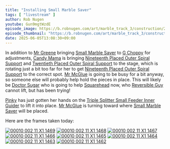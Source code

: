 ```yaml
---
title: "Installing Small Marble Saver"
tags: [ "livestream" ]
author: Rob Nugen
youtube: Gun9mgtWzdE
episode_image: https://b.robnugen.com/art/marble_track_3/construction/2025/2025_jun_05_mr_greene_g_choppy_pinky_mr_mcglue_dr_sugar_reversible_guy_squarehead_candy_mama_1000.jpeg
episode_thumbnail: "https://b.robnugen.com/art/marble_track_3/construction/2025/thumbs/2025_jun_05_mr_greene_g_choppy_pinky_mr_mcglue_dr_sugar_reversible_guy_squarehead_candy_mama.jpeg"
date: 2025-06-05T13:08:30+09:00
---
```


In addition to [Mr Greene](/workers/mr_greene/) bringing [Small Marble Saver](/parts/small-marble-saver/) to [G Choppy](/workers/g_choppy/) for adjustments, [Candy Mama](/workers/candy_mama/) is bringing
[Nineteenth Placed Outer Spiral Support](/parts/nineteenth-placed-outer-spiral-support/) and [Twentieth Placed Outer Spiral Support](/parts/twentieth-placed-outer-spiral-support/) to the stage, which is rotating just a bit too far
for her to get [Nineteenth Placed Outer Spiral Support](/parts/nineteenth-placed-outer-spiral-support/) to the correct spot.  [Mr McGlue](/workers/mr_mcglue/) is going to be busy
for a bit anyway, so someone else will probably help hold the pieces
in place.  This will likely be [Doctor Sugar](/workers/dr_sugar/) who is going to help [Squarehead](/workers/squarehead/) now, who [Reversible Guy](/workers/reversible/)
cannot lift, but has been trying!

[Pinky](/workers/pinky/) has just gotten her hands on the [Triple Splitter Small Feeder Inner Guider](/parts/triple-splitter-small-feeder-inner-guider/) to lift it into place.
[Mr McGlue](/workers/mr_mcglue/) is turning toward where [Small Marble Saver](/parts/small-marble-saver/) will be placed.

Here are the frames taken today:

[![00010 002 11 X1 1469](//b.robnugen.com/art/marble_track_3/frames/2025/thumbs/00010_002_11_X1_1469.jpg)](//b.robnugen.com/art/marble_track_3/frames/2025/00010_002_11_X1_1469_1000.jpg)
[![00010 002 11 X1 1468](//b.robnugen.com/art/marble_track_3/frames/2025/thumbs/00010_002_11_X1_1468.jpg)](//b.robnugen.com/art/marble_track_3/frames/2025/00010_002_11_X1_1468_1000.jpg)
[![00010 002 11 X1 1467](//b.robnugen.com/art/marble_track_3/frames/2025/thumbs/00010_002_11_X1_1467.jpg)](//b.robnugen.com/art/marble_track_3/frames/2025/00010_002_11_X1_1467_1000.jpg)
[![00010 002 11 X1 1466](//b.robnugen.com/art/marble_track_3/frames/2025/thumbs/00010_002_11_X1_1466.jpg)](//b.robnugen.com/art/marble_track_3/frames/2025/00010_002_11_X1_1466_1000.jpg)
[![00010 002 11 X1 1465](//b.robnugen.com/art/marble_track_3/frames/2025/thumbs/00010_002_11_X1_1465.jpg)](//b.robnugen.com/art/marble_track_3/frames/2025/00010_002_11_X1_1465_1000.jpg)
[![00010 002 11 X1 1464](//b.robnugen.com/art/marble_track_3/frames/2025/thumbs/00010_002_11_X1_1464.jpg)](//b.robnugen.com/art/marble_track_3/frames/2025/00010_002_11_X1_1464_1000.jpg)
[![00010 002 11 X1 1463](//b.robnugen.com/art/marble_track_3/frames/2025/thumbs/00010_002_11_X1_1463.jpg)](//b.robnugen.com/art/marble_track_3/frames/2025/00010_002_11_X1_1463_1000.jpg)
[![00010 002 11 X1 1462](//b.robnugen.com/art/marble_track_3/frames/2025/thumbs/00010_002_11_X1_1462.jpg)](//b.robnugen.com/art/marble_track_3/frames/2025/00010_002_11_X1_1462_1000.jpg)
